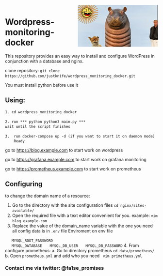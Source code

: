 <img src="icon.png" align="right" />

# Wordpress-monitoring-docker
This repository provides an easy way to install and configure WordPress in conjunction with a database and nginx.



clone repository: ``` git clone https://github.com/justknife/wordpress_monitoring_docker.git ```

You must install python before use it 

   ## Using:

    1. cd wordpress_monitoring_docker

    2. run *** python python3 main.py ***
    wait until the script finishes

    3.  run docker-compose up -d (if you want to start it on daemon mode)
        Ready
        

go to https://blog.example.com to start work on wordpress


go to https://grafana.example.com to start work on grafana monitoring


go to https://prometheus.example.com to start work on prometheus

## Configuring

to change the domain name of a resource:
1. Go to the directory with the site configuration files
  ```cd nginx/sites-available/ ```
2. Open the required file with a text editor convenient for you.
example: ```vim blog.example.com```
3. Replace the value of the domain_name variable with the one you need
all config data is in ```.env``` file
   Enviroment on env file 

```   MYSQL_ROOT_PASSWORD```  
```   MYSQL_DATABASE```
```   MYSQL_DB_USER```
```   MYSQL_DB_PASSWORD```
4. From configure prometheus:
   a. Go to directory prometheus
   ```cd data/prometheus/```
   b. Open ```prometheus.yml``` and add who you need
   ``` vim primetheus.yml```






### Contact me via twitter: @fa1se_promises
